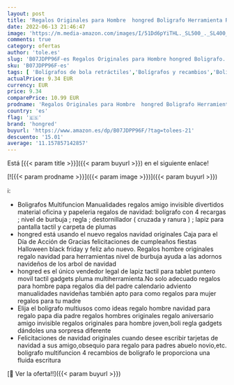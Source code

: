 ```yaml
---
layout: post
title: 'Regalos Originales para Hombre  hongred Boligrafo Herramienta Regalos Hombre Mujer Regalos Hombre Navidad Regalo para Profesora Boli Multiusos Dia del Padre Regalos San Valentin Hombre'
date: 2022-06-13 21:46:47
image: 'https://m.media-amazon.com/images/I/51Dd6pYiTHL._SL500_._SL400_.jpg'
comments: true
category: ofertas
author: 'tole.es'
slug: 'B07JDPP96F-es Regalos Originales para Hombre hongred Boligrafo...'
sku: 'B07JDPP96F-es'
tags: [ 'Bolígrafos de bola retráctiles','Bolígrafos y recambios','Bolígrafos, lápices y útiles de escritura','Oficina y papelería','hongred','navidad','🇪🇸', ]
actualPrice: 9.34 EUR
currency: EUR
price: 9.34
comparePrice: 10.99 EUR
prodname: 'Regalos Originales para Hombre  hongred Boligrafo Herramienta Regalos Hombre Mujer Regalos Hombre Navidad Regalo para Profesora Boli Multiusos Dia del Padre Regalos San Valentin Hombre'
country: 'es'
flag: '🇪🇸'
brand: 'hongred'
buyurl: 'https://www.amazon.es/dp/B07JDPP96F/?tag=tolees-21'
descuento: '15.01'
average: '11.157857142857'
---
```


Está [{{< param title >}}]({{< param buyurl >}}) en el siguiente enlace!

[![{{< param prodname >}}]({{< param image >}})]({{< param buyurl >}})

ℹ️:

- Boligrafos Multifuncion Manualidades regalos amigo invisible divertidos material oficina y papeleria regalos de navidad: bolígrafo con 4 recargas ; nivel de burbuja ; regla ; destornillador ( cruzada y ranura ) ; lapiz para pantalla tactil y carpeta de plumas
- hongred está usando el nuevo regalos navidad originales Caja para el Día de Acción de Gracias felicitaciones de cumpleaños fiestas Halloween black friday y feliz año nuevo. Regalos hombre originales regalo navidad para herramientas nivel de burbuja ayuda a las adornos navideños de los arbol de navidad
- hongred es el único vendedor legal de lapiz tactil para tablet puntero movil tactil gadgets pluma multiherramienta.No solo adecuado regalos para hombre papa regalos dia del padre calendario adviento manualidades navideñas también apto para como regalos para mujer regalos para tu madre
- Elija el bolígrafo multiusos como ideas regalo hombre navidad para regalo papa dia padre regalos hombres originales regalo aniversario amigo invisible regalos originales para hombre joven,boli regla gadgets dándoles una sorpresa diferente
- Felicitaciones de navidad originales cuando desee escribir tarjetas de navidad a sus amigo,obsequio para regalo para padres abuelo novio,etc. boligrafo multifuncion 4 recambios de bolígrafo le proporciona una fluida escritura

[🛒 Ver la oferta!!]({{< param buyurl >}})
